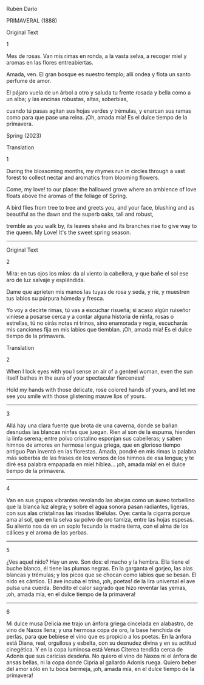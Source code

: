 Rubén Darío 

PRIMAVERAL (1888)

Original Text

1

Mes de rosas. Van mis rimas
en ronda, a la vasta selva,
a recoger miel y aromas
en las flores entreabiertas.

Amada, ven. El gran bosque
es nuestro templo; allí ondea
y flota un santo perfume
de amor. 

El pájaro vuela
de un árbol a otro y saluda
tu frente rosada y bella
como a un alba; y las encinas
robustas, altas, soberbias,

cuando tú pasas agitan
sus hojas verdes y trémulas,
y enarcan sus ramas como
para que pase una reina.
¡Oh, amada mía! Es el dulce
tiempo de la primavera.

Spring (2023)

Translation

1

During the blossoming months, my
rhymes run in circles through a vast
forest to collect nectar and
aromatics from blooming flowers.

Come, my love! to our place: the hallowed
grove where an ambience of love floats
above the aromas of the foliage of Spring.

A bird flies from tree to tree and
greets you, and your face, blushing
and as beautiful as the dawn and the
superb oaks, tall and robust,

tremble as you walk by, its leaves
shake and its branches rise to give
way to the queen. My Love! It's the
sweet spring season.


* * * * *

Original Text

2

Mira: en tus ojos los míos:
da al viento la cabellera,
y que bañe el sol ese aro
de luz salvaje y espléndida.

Dame que aprieten mis manos
las tuyas de rosa y seda,
y ríe, y muestren tus labios
su púrpura húmeda y fresca.

Yo voy a decirte rimas,
tú vas a escuchar risueña;
si acaso algún ruiseñor
viniese a posarse cerca
y a contar alguna historia
de ninfa, rosas o estrellas,
tú no oirás notas ni trinos,
sino enamorada y regia,
escucharás mis canciones
fija en mis labios que tiemblan.
¡Oh, amada mía! Es el dulce
tiempo de la primavera.

Translation

2

When I lock eyes with you I sense
an air of a genteel woman, even
the sun itself bathes in the
aura of your spectacular fierceness!

Hold my hands with those delicate,
rose colored hands of yours, and let
me see you smile with those glistening
mauve lips of yours.


* * * * *

3

Allá hay una clara fuente
que brota de una caverna,
donde se bañan desnudas
las blancas ninfas que juegan.
Ríen al son de la espuma,
hienden la linfa serena;
entre polvo cristalino
esponjan sus cabelleras;
y saben himnos de amores
en hermosa lengua griega,
que en glorioso tiempo antiguo
Pan inventó en las florestas.
Amada, pondré en mis rimas
la palabra más soberbia
de las frases de los versos
de los himnos de esa lengua;
y te diré esa palabra
empapada en miel hiblea...
¡oh, amada mía! en el dulce
tiempo de la primavera.

* * * * *

4

Van en sus grupos vibrantes
revolando las abejas
como un áureo torbellino
que la blanca luz alegra;
y sobre el agua sonora
pasan radiantes, ligeras,
con sus alas cristalinas
las irisadas libélulas.
Oye: canta la cigarra
porque ama al sol, que en la selva
su polvo de oro tamiza,
entre las hojas espesas.
Su aliento nos da en un soplo
fecundo la madre tierra,
con el alma de los cálices
y el aroma de las yerbas.

* * * * *

5

¿Ves aquel nido? Hay un ave.
Son dos: el macho y la hembra.
Ella tiene el buche blanco,
él tiene las plumas negras.
En la garganta el gorjeo,
las alas blancas y trémulas;
y los picos que se chocan
como labios que se besan.
El nido es cántico. El ave
incuba el trino, ¡oh, poetas!
de la lira universal
el ave pulsa una cuerda.
Bendito el calor sagrado
que hizo reventar las yemas,
¡oh, amada mía, en el dulce
tiempo de la primavera!

* * * * *

6

Mi dulce musa Delicia
me trajo un ánfora griega
cincelada en alabastro,
de vino de Naxos llena;
y una hermosa copa de oro,
la base henchida de perlas,
para que bebiese el vino
que es propicio a los poetas.
En la ánfora está Diana,
real, orgullosa y esbelta,
con su desnudez divina
y en su actitud cinegética.
Y en la copa luminosa
está Venus Citerea
tendida cerca de Adonis
que sus caricias desdeña.
No quiero el vino de Naxos
ni el ánfora de ansas bellas,
ni la copa donde Cipria
al gallardo Adonis ruega.
Quiero beber del amor
sólo en tu boca bermeja,
¡oh, amada mía, en el dulce
tiempo de la primavera!
